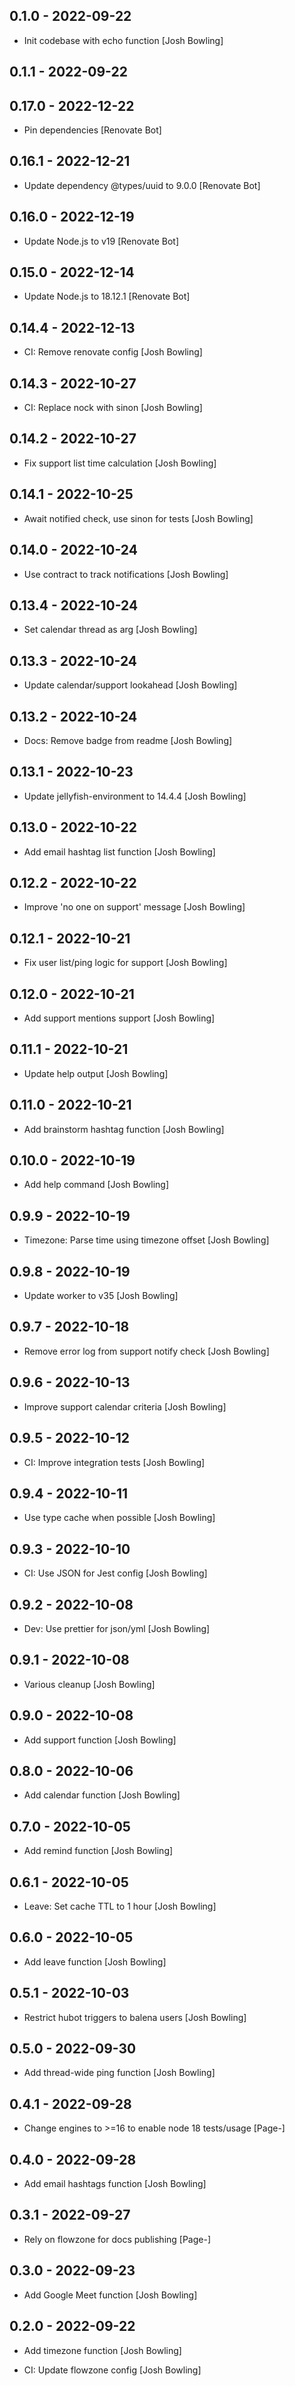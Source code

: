 ## 0.1.0 - 2022-09-22

* Init codebase with echo function [Josh Bowling]

## 0.1.1 - 2022-09-22

## 0.17.0 - 2022-12-22

* Pin dependencies [Renovate Bot]

## 0.16.1 - 2022-12-21

* Update dependency @types/uuid to 9.0.0 [Renovate Bot]

## 0.16.0 - 2022-12-19

* Update Node.js to v19 [Renovate Bot]

## 0.15.0 - 2022-12-14

* Update Node.js to 18.12.1 [Renovate Bot]

## 0.14.4 - 2022-12-13

* CI: Remove renovate config [Josh Bowling]

## 0.14.3 - 2022-10-27

* CI: Replace nock with sinon [Josh Bowling]

## 0.14.2 - 2022-10-27

* Fix support list time calculation [Josh Bowling]

## 0.14.1 - 2022-10-25

* Await notified check, use sinon for tests [Josh Bowling]

## 0.14.0 - 2022-10-24

* Use contract to track notifications [Josh Bowling]

## 0.13.4 - 2022-10-24

* Set calendar thread as arg [Josh Bowling]

## 0.13.3 - 2022-10-24

* Update calendar/support lookahead [Josh Bowling]

## 0.13.2 - 2022-10-24

* Docs: Remove badge from readme [Josh Bowling]

## 0.13.1 - 2022-10-23

* Update jellyfish-environment to 14.4.4 [Josh Bowling]

## 0.13.0 - 2022-10-22

* Add email hashtag list function [Josh Bowling]

## 0.12.2 - 2022-10-22

* Improve 'no one on support' message [Josh Bowling]

## 0.12.1 - 2022-10-21

* Fix user list/ping logic for support [Josh Bowling]

## 0.12.0 - 2022-10-21

* Add support mentions support [Josh Bowling]

## 0.11.1 - 2022-10-21

* Update help output [Josh Bowling]

## 0.11.0 - 2022-10-21

* Add brainstorm hashtag function [Josh Bowling]

## 0.10.0 - 2022-10-19

* Add help command [Josh Bowling]

## 0.9.9 - 2022-10-19

* Timezone: Parse time using timezone offset [Josh Bowling]

## 0.9.8 - 2022-10-19

* Update worker to v35 [Josh Bowling]

## 0.9.7 - 2022-10-18

* Remove error log from support notify check [Josh Bowling]

## 0.9.6 - 2022-10-13

* Improve support calendar criteria [Josh Bowling]

## 0.9.5 - 2022-10-12

* CI: Improve integration tests [Josh Bowling]

## 0.9.4 - 2022-10-11

* Use type cache when possible [Josh Bowling]

## 0.9.3 - 2022-10-10

* CI: Use JSON for Jest config [Josh Bowling]

## 0.9.2 - 2022-10-08

* Dev: Use prettier for json/yml [Josh Bowling]

## 0.9.1 - 2022-10-08

* Various cleanup [Josh Bowling]

## 0.9.0 - 2022-10-08

* Add support function [Josh Bowling]

## 0.8.0 - 2022-10-06

* Add calendar function [Josh Bowling]

## 0.7.0 - 2022-10-05

* Add remind function [Josh Bowling]

## 0.6.1 - 2022-10-05

* Leave: Set cache TTL to 1 hour [Josh Bowling]

## 0.6.0 - 2022-10-05

* Add leave function [Josh Bowling]

## 0.5.1 - 2022-10-03

* Restrict hubot triggers to balena users [Josh Bowling]

## 0.5.0 - 2022-09-30

* Add thread-wide ping function [Josh Bowling]

## 0.4.1 - 2022-09-28

* Change engines to >=16 to enable node 18 tests/usage [Page-]

## 0.4.0 - 2022-09-28

* Add email hashtags function [Josh Bowling]

## 0.3.1 - 2022-09-27

* Rely on flowzone for docs publishing [Page-]

## 0.3.0 - 2022-09-23

* Add Google Meet function [Josh Bowling]

## 0.2.0 - 2022-09-22

* Add timezone function [Josh Bowling]

* CI: Update flowzone config [Josh Bowling]
